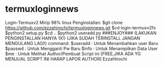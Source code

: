 # termuxloginnews
Login-Termuxv2 Mirip 98% linux Penginstallan: $git clone https://github.com/ezzahirochi/termuxloginnews.git $cd login-termuxv2fx $python2 setup.py $cd .. $python2 useradd.py ###ENJOY###  (LAKUKAN PENGINSTALLAN HANYA 1X!) (JIKA SUDAH TERINSTALL JANGAN MENGULANG LAGI!)  command: $useradd : Untuk Menambahkan user Baru $passwd : Untuk Mengganti Pw Baru $info : Untuk Menampilkan Data User $me : Untuk Melihat Author/Pembuat Script ini  [FREE,JIKA ADA YG MENJUAL SCRIPT INI HARAP LAPOR AUTHOR] EzzaHirochi
